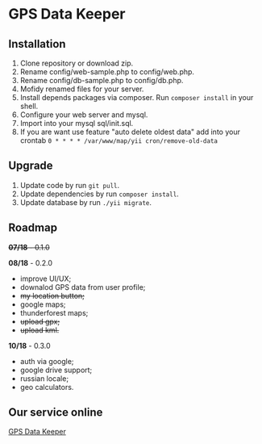 # GPS Data Keeper

## Installation

 1. Clone repository or download zip.
 2. Rename config/web-sample.php to config/web.php.
 3. Rename config/db-sample.php to config/db.php.
 4. Mofidy renamed files for your server.
 5. Install depends packages via composer. Run `composer install` in your shell.
 6. Configure your web server and mysql.
 7. Import into your mysql sql/init.sql.
 8. If you are want use feature "auto delete oldest data" add into your crontab `0 * * * * /var/www/map/yii cron/remove-old-data`
 
## Upgrade
 1. Update code by run `git pull`.
 2. Update dependencies by run `composer install`.
 3. Update database by run `./yii migrate`.

## Roadmap

~~**07/18** - 0.1.0~~

**08/18**  - 0.2.0

 - improve UI/UX;
 - downalod GPS data from user profile;
 - ~~my location button;~~
 - google maps;
 - thunderforest maps;
 - ~~upload gpx;~~
 - ~~upload kml.~~

**10/18** - 0.3.0

 - auth via google;
 - google drive support;
 - russian locale;
 - geo calculators.

## Our service online

[GPS Data Keeper](https://gpsdatakeeper.org)
